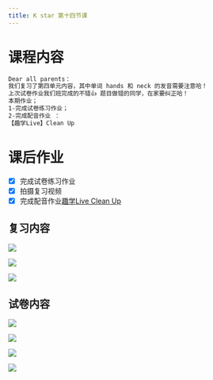 ```yaml
---
title: K star 第十四节课
---
```


# 课程内容

```bash
Dear all parents：
我们复习了第四单元内容，其中单词 hands 和 neck 的发音需要注意哈！
上次试卷作业我们班完成的不错👍 题目做错的同学，在家要纠正哈！
本期作业；
1-完成试卷练习作业；
2-完成配音作业 ：
【趣学Live】Clean Up
```

# 课后作业

- [x] 完成试卷练习作业
- [x] 拍摄复习视频
- [x] 完成配音作业[趣学Live Clean Up](https://children2.qupeiyin.com/index.php?m=home&c=show&a=share&sharefrom=oneself&id=MDAwMDAwMDAwMLCdxKqCi76Yr6eirA)

## 复习内容

![](2020-11-08-amy/01.png)

![](2020-11-08-amy/02.png)

![](2020-11-08-amy/03.png)

## 试卷内容

![](2020-11-08-amy/1-1.png)

![](2020-11-08-amy/1-2.png)

![](2020-11-08-amy/1-3.png)

![](2020-11-08-amy/1-4.png)
